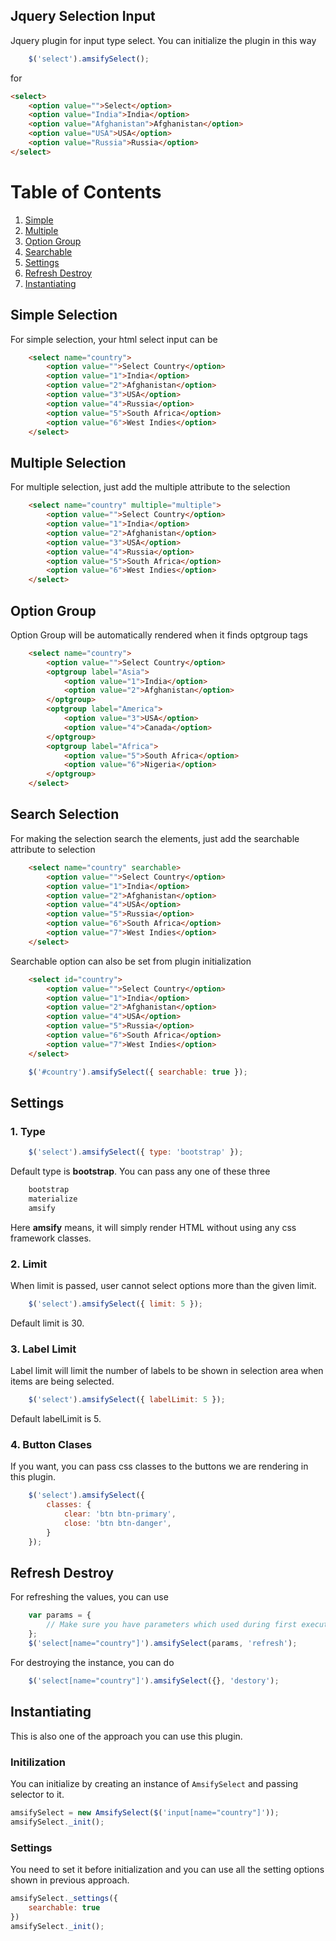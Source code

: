 Jquery Selection Input
-----------------------------

Jquery plugin for input type select. You can initialize the plugin in this way
```js
	$('select').amsifySelect();
```
for
```html
<select>
	<option value="">Select</option>
	<option value="India">India</option>
	<option value="Afghanistan">Afghanistan</option>
	<option value="USA">USA</option>
	<option value="Russia">Russia</option>
</select>
```

# Table of Contents
1. [Simple](#simple-selection)
2. [Multiple](#multiple-selection)
3. [Option Group](#option-group)
4. [Searchable](#search-selection)
5. [Settings](#settings)
6. [Refresh Destroy](#refresh-destroy)
7. [Instantiating](#instantiating)

## Simple Selection
For simple selection, your html select input can be
```html
	<select name="country">
		<option value="">Select Country</option>
		<option value="1">India</option>
		<option value="2">Afghanistan</option>
		<option value="3">USA</option>
		<option value="4">Russia</option>
		<option value="5">South Africa</option>
		<option value="6">West Indies</option>
	</select>
```

## Multiple Selection
For multiple selection, just add the multiple attribute to the selection
```html
	<select name="country" multiple="multiple">
		<option value="">Select Country</option>
		<option value="1">India</option>
		<option value="2">Afghanistan</option>
		<option value="3">USA</option>
		<option value="4">Russia</option>
		<option value="5">South Africa</option>
		<option value="6">West Indies</option>
	</select>
```

## Option Group
Option Group will be automatically rendered when it finds optgroup tags
```html
	<select name="country">
		<option value="">Select Country</option>
		<optgroup label="Asia">
			<option value="1">India</option>
			<option value="2">Afghanistan</option>
		</optgroup>
		<optgroup label="America">
			<option value="3">USA</option>
			<option value="4">Canada</option>
		</optgroup>
		<optgroup label="Africa">
			<option value="5">South Africa</option>
			<option value="6">Nigeria</option>
		</optgroup>
	</select>
```

## Search Selection
For making the selection search the elements, just add the searchable attribute to selection
```html
	<select name="country" searchable>
		<option value="">Select Country</option>
		<option value="1">India</option>
		<option value="2">Afghanistan</option>
		<option value="4">USA</option>
		<option value="5">Russia</option>
		<option value="6">South Africa</option>
		<option value="7">West Indies</option>
	</select>			
```

Searchable option can also be set from plugin initialization
```html
	<select id="country">
		<option value="">Select Country</option>
		<option value="1">India</option>
		<option value="2">Afghanistan</option>
		<option value="4">USA</option>
		<option value="5">Russia</option>
		<option value="6">South Africa</option>
		<option value="7">West Indies</option>
	</select>			
```
```js
	$('#country').amsifySelect({ searchable: true });
```

## Settings

### 1. Type
```js
	$('select').amsifySelect({ type: 'bootstrap' });
```
Default type is **bootstrap**. You can pass any one of these three
```txt
	bootstrap
	materialize
	amsify
```
Here **amsify** means, it will simply render HTML without using any css framework classes.

### 2. Limit
When limit is passed, user cannot select options more than the given limit.
```js
	$('select').amsifySelect({ limit: 5 });
```
Default limit is 30.

### 3. Label Limit
Label limit will limit the number of labels to be shown in selection area when items are being selected.
```js
	$('select').amsifySelect({ labelLimit: 5 });
```
Default labelLimit is 5.


### 4. Button Clases
If you want, you can pass css classes to the buttons we are rendering in this plugin.
```js
	$('select').amsifySelect({ 
		classes: {
			clear: 'btn btn-primary',
			close: 'btn btn-danger',
		}
	});
```

## Refresh Destroy
For refreshing the values, you can use
```js
	var params = {
		// Make sure you have parameters which used during first execution
	};
	$('select[name="country"]').amsifySelect(params, 'refresh');
```
For destroying the instance, you can do
```js
	$('select[name="country"]').amsifySelect({}, 'destory');
```

## Instantiating
This is also one of the approach you can use this plugin.
### Initilization
You can initialize by creating an instance of `AmsifySelect` and passing selector to it.
```js
amsifySelect = new AmsifySelect($('input[name="country"]'));
amsifySelect._init();
```
### Settings
You need to set it before initialization and you can use all the setting options shown in previous approach.
```js
amsifySelect._settings({
	searchable: true
})
amsifySelect._init();
````